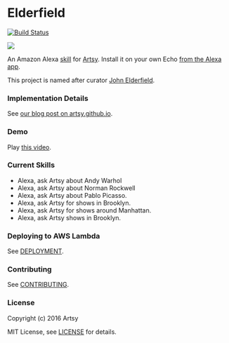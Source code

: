 # Elderfield

[![Build Status](https://travis-ci.org/artsy/elderfield.svg?branch=master)](https://travis-ci.org/artsy/elderfield)

[![](images/echo-dot-2nd-gen.jpg)](https://developer.amazon.com/alexa)

An Amazon Alexa [skill](functions/artsy) for [Artsy](https://www.artsy.net). Install it on your own Echo [from the Alexa app](http://alexa.amazon.com/spa/index.html#skills/dp/B01MYLJO1N).

This project is named after curator [John Elderfield](https://en.wikipedia.org/wiki/John_Elderfield).

### Implementation Details

See [our blog post on artsy.github.io](http://artsy.github.io/blog/2016/11/30/bringing-artsy-to-amazon-echo-alexa/).

### Demo

Play [this video](https://youtu.be/zi3OubNiV9U).

### Current Skills

* Alexa, ask Artsy about Andy Warhol
* Alexa, ask Artsy about Norman Rockwell
* Alexa, ask Artsy about Pablo Picasso.
* Alexa, ask Artsy for shows in Brooklyn.
* Alexa, ask Artsy for shows around Manhattan.
* Alexa, ask Artsy shows in Brooklyn.

### Deploying to AWS Lambda

See [DEPLOYMENT](DEPLOYMENT.md).

### Contributing

See [CONTRIBUTING](CONTRIBUTING.md).

### License

Copyright (c) 2016 Artsy

MIT License, see [LICENSE](LICENSE.md) for details.
